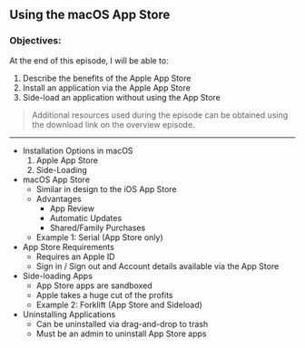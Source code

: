 ## Using the macOS App Store 

### Objectives:

At the end of this episode, I will be able to:

1. Describe the benefits of the Apple App Store
2. Install an application via the Apple App Store
3. Side-load an application without using the App Store 

>Additional resources used during the episode can be obtained using the download link on the overview episode.

-----------------------------------------------------------

* Installation Options in macOS
	1. Apple App Store
	2. Side-Loading
* macOS App Store
	+ Similar in design to the iOS App Store
	+ Advantages
		- App Review
		- Automatic Updates
		- Shared/Family Purchases
	+ Example 1: Serial (App Store only)
* App Store Requirements
	+ Requires an Apple ID
	+ Sign in / Sign out and Account details available via the App Store
* Side-loading Apps
	+ App Store apps are sandboxed
	+ Apple takes a huge cut of the profits
	+ Example 2: Forklift (App Store and Sideload)
* Uninstalling Applications
	+ Can be uninstalled via drag-and-drop to trash
	+ Must be an admin to uninstall App Store apps

